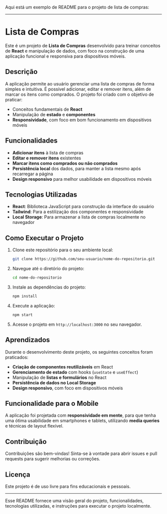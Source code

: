Aqui está um exemplo de README para o projeto de lista de compras:

---

# Lista de Compras

Este é um projeto de **Lista de Compras** desenvolvido para treinar conceitos de **React** e manipulação de dados, com foco na construção de uma aplicação funcional e responsiva para dispositivos móveis.

## Descrição

A aplicação permite ao usuário gerenciar uma lista de compras de forma simples e intuitiva. É possível adicionar, editar e remover itens, além de marcar os itens como comprados. O projeto foi criado com o objetivo de praticar:
- Conceitos fundamentais de **React**
- Manipulação de **estado** e **componentes**
- **Responsividade**, com foco em bom funcionamento em dispositivos móveis

## Funcionalidades

- **Adicionar itens** à lista de compras
- **Editar e remover itens** existentes
- **Marcar itens como comprados ou não comprados**
- **Persistência local** dos dados, para manter a lista mesmo após recarregar a página
- **Design responsivo** para melhor usabilidade em dispositivos móveis

## Tecnologias Utilizadas

- **React**: Biblioteca JavaScript para construção da interface do usuário
- **Tailwind**: Para a estilização dos componentes e responsividade
- **Local Storage**: Para armazenar a lista de compras localmente no navegador

## Como Executar o Projeto

1. Clone este repositório para o seu ambiente local:
   ```bash
   git clone https://github.com/seu-usuario/nome-do-repositorio.git
   ```

2. Navegue até o diretório do projeto:
   ```bash
   cd nome-do-repositorio
   ```

3. Instale as dependências do projeto:
   ```bash
   npm install
   ```

4. Execute a aplicação:
   ```bash
   npm start
   ```

5. Acesse o projeto em `http://localhost:3000` no seu navegador.

## Aprendizados

Durante o desenvolvimento deste projeto, os seguintes conceitos foram praticados:
- **Criação de componentes reutilizáveis** em React
- **Gerenciamento de estado** com hooks (`useState` e `useEffect`)
- Manipulação de **listas e formulários** no React
- **Persistência de dados no Local Storage**
- **Design responsivo**, com foco em dispositivos móveis

## Funcionalidade para o Mobile

A aplicação foi projetada com **responsividade em mente**, para que tenha uma ótima usabilidade em smartphones e tablets, utilizando **media queries** e técnicas de layout flexível.

## Contribuição

Contribuições são bem-vindas! Sinta-se à vontade para abrir issues e pull requests para sugerir melhorias ou correções.

## Licença

Este projeto é de uso livre para fins educacionais e pessoais.

---

Esse README fornece uma visão geral do projeto, funcionalidades, tecnologias utilizadas, e instruções para executar o projeto localmente.